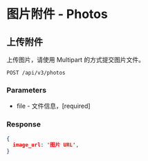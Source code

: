# 图片附件 - Photos

## 上传附件

上传图片，请使用 Multipart 的方式提交图片文件。

```markup
POST /api/v3/photos
```

### Parameters

* file - 文件信息，[required]

### Response

```json
{
  image_url: '图片 URL',
}
```



